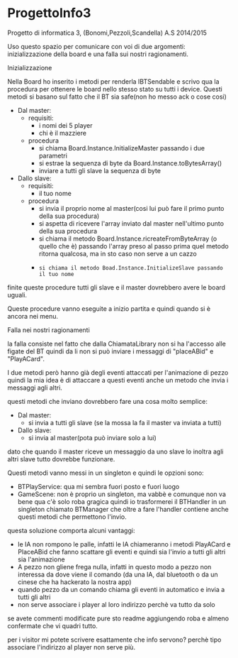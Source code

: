 ProgettoInfo3
=============

Progetto di informatica 3, (Bonomi,Pezzoli,Scandella) A.S 2014/2015

Uso questo spazio per comunicare con voi di due argomenti: inizializzazione della board e una falla sui nostri ragionamenti.

Inizializzazione

Nella Board ho inserito i metodi per renderla IBTSendable e scrivo qua la procedura per ottenere le board nello stesso stato su tutti i device.
Questi metodi si basano sul fatto che il BT sia safe(non ho messo ack o cose cosi)

  - Dal master:
    - requisiti:
      - i nomi dei 5 player
      - chi è il mazziere
    - procedura
      - si chiama Board.Instance.InitializeMaster passando i due parametri
      - si estrae la sequenza di byte da Board.Instance.toBytesArray()
      - inviare a tutti gli slave la sequenza di byte
  - Dallo slave:
    - requisiti:
      - il tuo nome
    - procedura
      - si invia il proprio nome al master(cosi lui può fare il primo punto della sua procedura)
      - si aspetta di ricevere l'array inviato dal master nell'ultimo punto della sua procedura
      -	si chiama il metodo Board.Instance.ricreateFromByteArray (o quello che è) passando l'array preso al passo prima
        quel metodo ritorna qualcosa, ma in sto caso non serve a un cazzo
      - 	si chiama il metodo Boad.Instance.InitializeSlave passando il tuo nome  
      
finite queste procedure tutti gli slave e il master dovrebbero avere le board uguali.

Queste procedure vanno eseguite a inizio partita e quindi quando si è ancora nei menu.

Falla nei nostri ragionamenti

la falla consiste nel fatto che dalla ChiamataLibrary non si ha l'accesso alle figate del BT 
quindi da li non si può inviare i messaggi di "placeABid" e "PlayACard".

I due metodi però hanno già degli eventi attaccati per l'animazione di pezzo quindi la mia idea è di attaccare a questi eventi
anche un metodo che invia i messaggi agli altri.

questi metodi che inviano dovrebbero fare una cosa molto semplice:
  - Dal master:
    - si invia a tutti gli slave (se la mossa la fa il master va inviata a tutti)
  - Dallo slave:
    - si invia al master(pota può inviare solo a lui)

dato che quando il master riceve un messaggio da uno slave lo inoltra agli altri slave tutto dovrebbe funzionare.
    
Questi metodi vanno messi in un singleton e quindi le opzioni sono:
  - BTPlayService: qua mi sembra fuori posto e fuori luogo
  - GameScene: non è proprio un singleton, ma vabbè e comunque non va bene qua c'è solo roba gragica
quindi io trasformerei il BTHandler in un singleton chiamato BTManager che oltre a fare l'handler contiene anche questi metodi 
che permettono l'invio.

questa soluzione comporta alcuni vantaggi:

  - le IA non rompono le palle, infatti le IA chiameranno i metodi PlayACard e PlaceABid che fanno scattare gli eventi e quindi
    sia l'invio a tutti gli altri sia l'animazione
  - A pezzo non gliene frega nulla, infatti in questo modo a pezzo non interessa da dove viene il comando
    (da una IA, dal bluetooth o da un cinese che ha hackerato la nostra app)
  - quando pezzo da un comando chiama gli eventi in automatico e invia a tutti gli altri  
  - non serve associare i player al loro indirizzo perchè va tutto da solo

se avete commenti modificate pure sto readme aggiungendo roba e almeno confermate che vi quadri tutto.

per i visitor mi potete scrivere esattamente che info servono? perchè tipo associare l'indirizzo al player non serve più.

